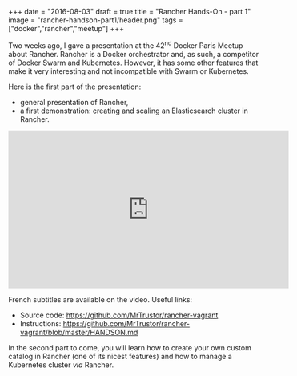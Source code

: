 +++
date = "2016-08-03"
draft = true
title = "Rancher Hands-On - part 1"
image = "rancher-handson-part1/header.png"
tags = ["docker","rancher","meetup"]
+++

Two weeks ago, I gave a presentation at the 42<sup>nd</sup> Docker Paris Meetup about Rancher. Rancher is a Docker orchestrator and, as such, a competitor of Docker Swarm and Kubernetes. However, it has some other features that make it very interesting and not incompatible with Swarm or Kubernetes.

Here is the first part of the presentation:

* general presentation of Rancher,
* a first demonstration: creating and scaling an Elasticsearch cluster in Rancher.

<iframe width="560" height="315" src="https://www.youtube.com/embed/hqZJ-_joTvI?cc_load_policy=1" frameborder="0" allowfullscreen></iframe>

French subtitles are available on the video.
Useful links:

* Source code: https://github.com/MrTrustor/rancher-vagrant
* Instructions: https://github.com/MrTrustor/rancher-vagrant/blob/master/HANDSON.md

In the second part to come, you will learn how to create your own custom catalog in Rancher (one of its nicest features) and how to manage a Kubernetes cluster _via_ Rancher.

